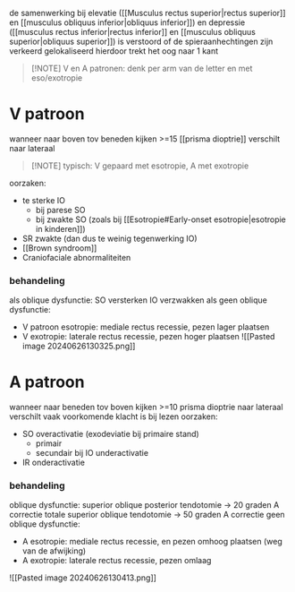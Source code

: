 de samenwerking bij elevatie ([[Musculus rectus superior|rectus superior]] en [[musculus obliquus inferior|obliquus inferior]]) en depressie ([[musculus rectus inferior|rectus inferior]] en [[musculus obliquus superior|obliquus superior]]) is verstoord
of de spieraanhechtingen zijn verkeerd gelokaliseerd
hierdoor trekt het oog naar 1 kant

> [!NOTE] V en A patronen: denk per arm van de letter en met eso/exotropie
# V patroon
wanneer naar boven tov beneden kijken >=15 [[prisma dioptrie]] verschilt naar lateraal
> [!NOTE] typisch: V gepaard met esotropie, A met exotropie

oorzaken:
- te sterke IO
	- bij parese SO
	- bij zwakte SO (zoals bij [[Esotropie#Early-onset esotropie|esotropie in kinderen]])
- SR zwakte (dan dus te weinig tegenwerking IO)
- [[Brown syndroom]] 
- Craniofaciale abnormaliteiten

### behandeling
als oblique dysfunctie:
SO versterken
IO verzwakken
als geen oblique dysfunctie:
- V patroon esotropie: mediale rectus recessie, pezen lager plaatsen
- V exotropie: laterale rectus recessie, pezen hoger plaatsen
![[Pasted image 20240626130325.png]]
# A patroon
wanneer naar beneden tov boven kijken >=10 prisma dioptrie naar lateraal verschilt
vaak voorkomende klacht is bij lezen
oorzaken:
- SO overactivatie (exodeviatie bij primaire stand)
	- primair
	- secundair bij IO underactivatie
- IR onderactivatie

### behandeling
oblique dysfunctie:
superior oblique posterior tendotomie -> 20 graden A correctie
totale superior oblique tendotomie -> 50 graden A correctie
geen oblique dysfunctie:
- A esotropie: mediale rectus recessie, en pezen omhoog plaatsen (weg van de afwijking)
- A exotropie: laterale rectus recessie, pezen omlaag

![[Pasted image 20240626130413.png]]